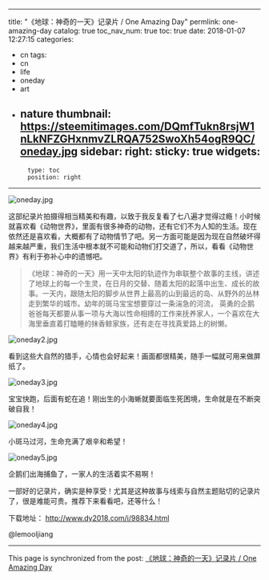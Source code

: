 
---
title: "《地球：神奇的一天》记录片 /  One Amazing Day"
permlink: one-amazing-day
catalog: true
toc_nav_num: true
toc: true
date: 2018-01-07 12:27:15
categories:
- cn
tags:
- cn
- life
- oneday
- art
- nature
thumbnail: https://steemitimages.com/DQmfTukn8rsjW1nLkNFZGHxnmvZLRQA752SwoXh54ogR9QC/oneday.jpg
sidebar:
    right:
        sticky: true
widgets:
    -
        type: toc
        position: right
---


![oneday.jpg](https://steemitimages.com/DQmfTukn8rsjW1nLkNFZGHxnmvZLRQA752SwoXh54ogR9QC/oneday.jpg)

这部纪录片拍摄得相当精美和有趣，以致于我反复看了七八遍才觉得过瘾！小时候就喜欢看《动物世界》，里面有很多神奇的动物，还有它们不为人知的生活。现在依然还是喜欢看，大概都有了动物情节了吧。另一方面可能是因为现在自然破坏得越来越严重，我们生活中根本就不可能和动物们打交道了，所以，看看《动物世界》有利于弥补心中的遗憾吧。

>《地球：神奇的一天》用一天中太阳的轨迹作为串联整个故事的主线，讲述了地球上的每一个生灵，在日月的交替、随着太阳的起落中出生、成长的故事。一天内，跟随太阳的脚步从世界上最高的山到最远的岛、从野外的丛林走到繁华的城市。幼年的斑马宝宝想要穿过一条湍急的河流， 英勇的企鹅爸爸每天都要从事一项与大海以性命相搏的工作来抚养家人，一个喜欢在大海里垂直着打瞌睡的抹香鲸家族，还有走在寻找真爱路上的树懒。

![oneday2.jpg](https://steemitimages.com/DQmfKGJwQM67H2xw6Xntz8MHUQX3TfV7PLrkaR7VQfDvhzJ/oneday2.jpg)

看到这些大自然的猎手，心情也会好起来！画面都很精美，随手一幅就可用来做屏纸了。

![oneday3.jpg](https://steemitimages.com/DQmZkyXKryff9SZW4z8bVPUDGnteoNQsMPfm3J9ULqxeecq/oneday3.jpg)

宝宝快跑，后面有蛇在追！刚出生的小海蜥就要面临生死困境，生命就是在不断突破自我！

![oneday4.jpg](https://steemitimages.com/DQmfGRuw4GQMcpvqUi5GUnZKazUzAUrvkxnKLe8Ma3hdRXZ/oneday4.jpg)

小斑马过河，生命充满了艰辛和希望！

![oneday5.jpg](https://steemitimages.com/DQmcCKFUAke6TpUZRCPjuaRkAGcBEncmh2jBLBgNG3mdDxv/oneday5.jpg)

企鹅们出海捕鱼了，一家人的生活着实不易啊！

一部好的记录片，确实是种享受！尤其是这种故事与线索与自然主题贴切的记录片了，很是难能可贵。推荐下来看看吧，还等什么！

下载地址： http://www.dy2018.com/i/98834.html

@lemooljiang

- - -

This page is synchronized from the post: [《地球：神奇的一天》记录片 /  One Amazing Day](https://steemit.com/@lemooljiang/one-amazing-day)
